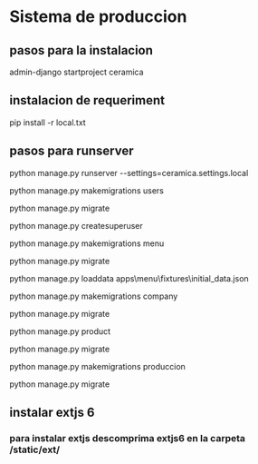 # Sistema de produccion
## pasos para la instalacion
admin-django startproject ceramica
## instalacion de requeriment

pip install -r local.txt

## pasos para runserver

python manage.py runserver --settings=ceramica.settings.local

python manage.py makemigrations users

python manage.py migrate

python manage.py createsuperuser

python manage.py makemigrations menu

python manage.py migrate

python manage.py loaddata apps\menu\fixtures\initial_data.json

python manage.py makemigrations company

python manage.py migrate

python manage.py product

python manage.py migrate

python manage.py makemigrations produccion

python manage.py migrate

## instalar extjs 6
### para instalar extjs descomprima extjs6  en la carpeta /static/ext/
